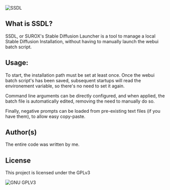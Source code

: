 ![SSDL](https://i.imgur.com/rkzAz1l.png)
## What is SSDL?
SSDL, or SUROX's Stable Diffusion Launcher is a tool to manage a local Stable Diffusion Installation, without having to manually launch the webui batch script.

## Usage:

To start, the installation path must be set at least once. Once the webui batch script's has been saved, subsequent startups will read the environement variable,
so there's no need to set it again. 

Command line arguments can be directly configured, and when applied, the batch file is automatically edited, removing the need to manually do so.

Finally, negative prompts can be loaded from pre-existing text files (if you have them), to allow easy copy-paste.

## Author(s)
The entire code was written by me.
## License

This project is licensed under the GPLv3

![GNU GPLV3](https://imgur.com/imkUoGR.png)






